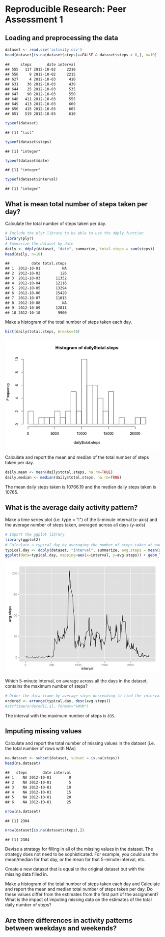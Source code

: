 # Reproducible Research: Peer Assessment 1


## Loading and preprocessing the data

```r
dataset <- read.csv('activity.csv')
head(dataset[is.na(dataset$steps)==FALSE & dataset$steps > 0,], n=10)
```

```
##     steps       date interval
## 555   117 2012-10-02     2210
## 556     9 2012-10-02     2215
## 627     4 2012-10-03      410
## 631    36 2012-10-03      430
## 644    25 2012-10-03      535
## 647    90 2012-10-03      550
## 648   411 2012-10-03      555
## 649   413 2012-10-03      600
## 650   415 2012-10-03      605
## 651   519 2012-10-03      610
```

```r
typeof(dataset)
```

```
## [1] "list"
```

```r
typeof(dataset$steps)
```

```
## [1] "integer"
```

```r
typeof(dataset$date)
```

```
## [1] "integer"
```

```r
typeof(dataset$interval)
```

```
## [1] "integer"
```

## What is mean total number of steps taken per day?
Calculate the total number of steps taken per day.

```r
# Include the plyr library to be able to use the ddply function
library(plyr)
# Summarize the dataset by date
daily <- ddply(dataset, "date", summarize, total.steps = sum(steps))
head(daily, n=10)
```

```
##          date total.steps
## 1  2012-10-01          NA
## 2  2012-10-02         126
## 3  2012-10-03       11352
## 4  2012-10-04       12116
## 5  2012-10-05       13294
## 6  2012-10-06       15420
## 7  2012-10-07       11015
## 8  2012-10-08          NA
## 9  2012-10-09       12811
## 10 2012-10-10        9900
```

Make a histogram of the total number of steps taken each day.

```r
hist(daily$total.steps, breaks=20)
```

![](PA1_template_files/figure-html/unnamed-chunk-3-1.png) 

Calculate and report the mean and median of the total number of steps taken per day.

```r
daily.mean <- mean(daily$total.steps, na.rm=TRUE)
daily.median <- median(daily$total.steps, na.rm=TRUE)
```
The mean daily steps taken is 10766.19 and the median daily steps taken is 10765.

## What is the average daily activity pattern?
Make a time series plot (i.e. type = "l") of the 5-minute interval (x-axis) and the average number of steps taken, averaged across all days (y-axis)

```r
# Import the ggplot library
library(ggplot2)
# Calculate a typical day by averaging the number of steps taken at each interval
typical.day <- ddply(dataset, "interval", summarize, avg.steps = mean(steps, na.rm=TRUE))
ggplot(data=typical.day, mapping=aes(x=interval, y=avg.steps)) + geom_line()
```

![](PA1_template_files/figure-html/unnamed-chunk-5-1.png) 

Which 5-minute interval, on average across all the days in the dataset, contains the maximum number of steps?

```r
# Order the data frame by average steps descending to find the interval with the most steps
ordered <- arrange(typical.day, desc(avg.steps))
#strftime(ordered[1,1], format="%H%M")
```
The interval with the maximum number of steps is ``835``.

## Imputing missing values
Calculate and report the total number of missing values in the dataset (i.e. the total number of rows with NAs)

```r
na.dataset <- subset(dataset, subset = is.na(steps))
head(na.dataset)
```

```
##   steps       date interval
## 1    NA 2012-10-01        0
## 2    NA 2012-10-01        5
## 3    NA 2012-10-01       10
## 4    NA 2012-10-01       15
## 5    NA 2012-10-01       20
## 6    NA 2012-10-01       25
```

```r
nrow(na.dataset)
```

```
## [1] 2304
```

```r
nrow(dataset[is.na(dataset$steps),])
```

```
## [1] 2304
```

Devise a strategy for filling in all of the missing values in the dataset. The strategy does not need to be sophisticated. For example, you could use the mean/median for that day, or the mean for that 5-minute interval, etc.

Create a new dataset that is equal to the original dataset but with the missing data filled in.

Make a histogram of the total number of steps taken each day and Calculate and report the mean and median total number of steps taken per day. Do these values differ from the estimates from the first part of the assignment? What is the impact of imputing missing data on the estimates of the total daily number of steps?


## Are there differences in activity patterns between weekdays and weekends?
